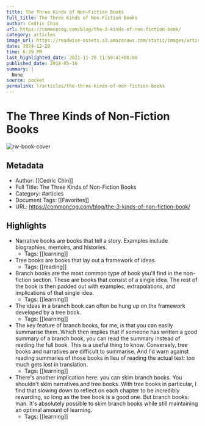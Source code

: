 ```yaml
---
title: The Three Kinds of Non-Fiction Books
full_title: The Three Kinds of Non-Fiction Books
author: Cedric Chin
url: https://commoncog.com/blog/the-3-kinds-of-non-fiction-book/
category: articles
image_url: https://readwise-assets.s3.amazonaws.com/static/images/article0.00998d930354.png
date: 2024-12-29
time: 6:39 PM
last_highlighted_date: 2021-11-20 11:59:41+00:00
published_date: 2018-05-16
summary: |
  None
source: pocket
permalink: l/articles/the-three-kinds-of-non-fiction-books
---
```

# The Three Kinds of Non-Fiction Books

![rw-book-cover](https://readwise-assets.s3.amazonaws.com/static/images/article0.00998d930354.png)

## Metadata
- Author: [[Cedric Chin]]
- Full Title: The Three Kinds of Non-Fiction Books
- Category: #articles
- Document Tags: [[Favorites]] 
- URL: https://commoncog.com/blog/the-3-kinds-of-non-fiction-book/

## Highlights
- Narrative books are books that tell a story. Examples include biographies, memoirs, and histories.
    - Tags: [[learning]] 
- Tree books are books that lay out a framework of ideas.
    - Tags: [[reading]] 
- Branch books are the most common type of book you'll find in the non-fiction section. These are books that consist of a single idea. The rest of the book is then padded out with examples, extrapolations, and implications of that single idea.
    - Tags: [[learning]] 
- The ideas in a branch book can often be hung up on the framework developed by a tree book.
    - Tags: [[learning]] 
- The key feature of branch books, for me, is that you can easily summarise them. Which then implies that if someone has written a good summary of a branch book, you can read the summary instead of reading the full book.
  This is a useful thing to know. Conversely, tree books and narratives are difficult to summarise. And I'd warn against reading summaries of those books in lieu of reading the actual text: too much gets lost in translation.
    - Tags: [[learning]] 
- There's another implication here: you can skim branch books. You shouldn't skim narratives and tree books.
  With tree books in particular, I find that slowing down to reflect on each chapter to be incredibly rewarding, so long as the tree book is a good one.
  But branch books: man. It's absolutely possible to skim branch books while still maintaining an optimal amount of learning.
    - Tags: [[learning]] 


